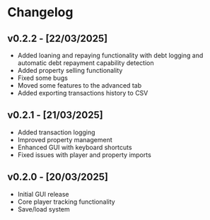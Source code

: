 # Changelog

## v0.2.2 - [22/03/2025]
- Added loaning and repaying functionality with debt logging and automatic debt repayment capability detection
- Added property selling functionality
- Fixed some bugs
- Moved some features to the advanced tab
- Added exporting transactions history to CSV

## v0.2.1 - [21/03/2025]
- Added transaction logging
- Improved property management
- Enhanced GUI with keyboard shortcuts
- Fixed issues with player and property imports

## v0.2.0 - [20/03/2025]
- Initial GUI release
- Core player tracking functionality
- Save/load system